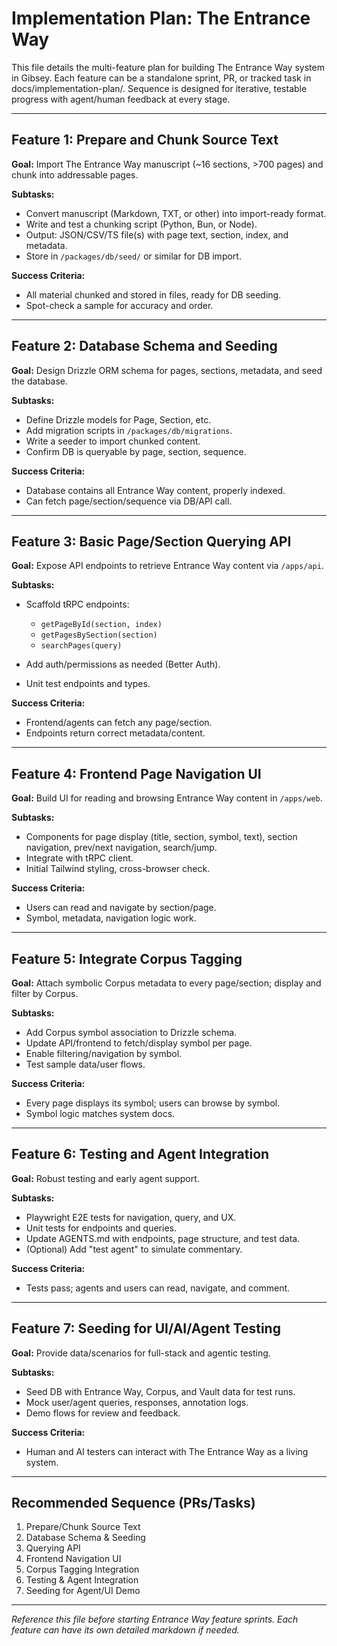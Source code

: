 # Implementation Plan: The Entrance Way

This file details the multi-feature plan for building The Entrance Way system in Gibsey. Each feature can be a standalone sprint, PR, or tracked task in docs/implementation-plan/. Sequence is designed for iterative, testable progress with agent/human feedback at every stage.

---

## Feature 1: Prepare and Chunk Source Text

**Goal:** Import The Entrance Way manuscript (\~16 sections, >700 pages) and chunk into addressable pages.

**Subtasks:**

* Convert manuscript (Markdown, TXT, or other) into import-ready format.
* Write and test a chunking script (Python, Bun, or Node).
* Output: JSON/CSV/TS file(s) with page text, section, index, and metadata.
* Store in `/packages/db/seed/` or similar for DB import.

**Success Criteria:**

* All material chunked and stored in files, ready for DB seeding.
* Spot-check a sample for accuracy and order.

---

## Feature 2: Database Schema and Seeding

**Goal:** Design Drizzle ORM schema for pages, sections, metadata, and seed the database.

**Subtasks:**

* Define Drizzle models for Page, Section, etc.
* Add migration scripts in `/packages/db/migrations`.
* Write a seeder to import chunked content.
* Confirm DB is queryable by page, section, sequence.

**Success Criteria:**

* Database contains all Entrance Way content, properly indexed.
* Can fetch page/section/sequence via DB/API call.

---

## Feature 3: Basic Page/Section Querying API

**Goal:** Expose API endpoints to retrieve Entrance Way content via `/apps/api`.

**Subtasks:**

* Scaffold tRPC endpoints:

  * `getPageById(section, index)`
  * `getPagesBySection(section)`
  * `searchPages(query)`
* Add auth/permissions as needed (Better Auth).
* Unit test endpoints and types.

**Success Criteria:**

* Frontend/agents can fetch any page/section.
* Endpoints return correct metadata/content.

---

## Feature 4: Frontend Page Navigation UI

**Goal:** Build UI for reading and browsing Entrance Way content in `/apps/web`.

**Subtasks:**

* Components for page display (title, section, symbol, text), section navigation, prev/next navigation, search/jump.
* Integrate with tRPC client.
* Initial Tailwind styling, cross-browser check.

**Success Criteria:**

* Users can read and navigate by section/page.
* Symbol, metadata, navigation logic work.

---

## Feature 5: Integrate Corpus Tagging

**Goal:** Attach symbolic Corpus metadata to every page/section; display and filter by Corpus.

**Subtasks:**

* Add Corpus symbol association to Drizzle schema.
* Update API/frontend to fetch/display symbol per page.
* Enable filtering/navigation by symbol.
* Test sample data/user flows.

**Success Criteria:**

* Every page displays its symbol; users can browse by symbol.
* Symbol logic matches system docs.

---

## Feature 6: Testing and Agent Integration

**Goal:** Robust testing and early agent support.

**Subtasks:**

* Playwright E2E tests for navigation, query, and UX.
* Unit tests for endpoints and queries.
* Update AGENTS.md with endpoints, page structure, and test data.
* (Optional) Add "test agent" to simulate commentary.

**Success Criteria:**

* Tests pass; agents and users can read, navigate, and comment.

---

## Feature 7: Seeding for UI/AI/Agent Testing

**Goal:** Provide data/scenarios for full-stack and agentic testing.

**Subtasks:**

* Seed DB with Entrance Way, Corpus, and Vault data for test runs.
* Mock user/agent queries, responses, annotation logs.
* Demo flows for review and feedback.

**Success Criteria:**

* Human and AI testers can interact with The Entrance Way as a living system.

---

## Recommended Sequence (PRs/Tasks)

1. Prepare/Chunk Source Text
2. Database Schema & Seeding
3. Querying API
4. Frontend Navigation UI
5. Corpus Tagging Integration
6. Testing & Agent Integration
7. Seeding for Agent/UI Demo

---

*Reference this file before starting Entrance Way feature sprints. Each feature can have its own detailed markdown if needed.*